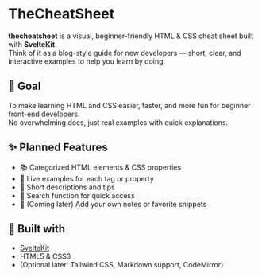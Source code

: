 # TheCheatSheet

**thecheatsheet** is a visual, beginner-friendly HTML & CSS cheat sheet built with **SvelteKit**.  
Think of it as a blog-style guide for new developers — short, clear, and interactive examples to help you learn by doing.

## 🎯 Goal

To make learning HTML and CSS easier, faster, and more fun for beginner front-end developers.  
No overwhelming docs, just real examples with quick explanations.

## ✨ Planned Features

- 📚 Categorized HTML elements & CSS properties  
- 🧪 Live examples for each tag or property  
- 📝 Short descriptions and tips  
- 🔎 Search function for quick access  
- 💬 (Coming later) Add your own notes or favorite snippets

## 🔧 Built with

- [SvelteKit](https://kit.svelte.dev)  
- HTML5 & CSS3  
- (Optional later: Tailwind CSS, Markdown support, CodeMirror)


